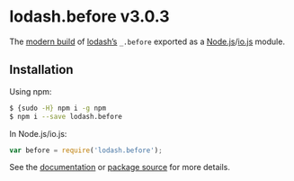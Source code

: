 # lodash.before v3.0.3

The [modern build](https://github.com/lodash/lodash/wiki/Build-Differences) of [lodash’s](https://lodash.com/) `_.before` exported as a [Node.js](http://nodejs.org/)/[io.js](https://iojs.org/) module.

## Installation

Using npm:

```bash
$ {sudo -H} npm i -g npm
$ npm i --save lodash.before
```

In Node.js/io.js:

```js
var before = require('lodash.before');
```

See the [documentation](https://lodash.com/docs#before) or [package source](https://github.com/lodash/lodash/blob/3.0.3-npm-packages/lodash.before) for more details.
